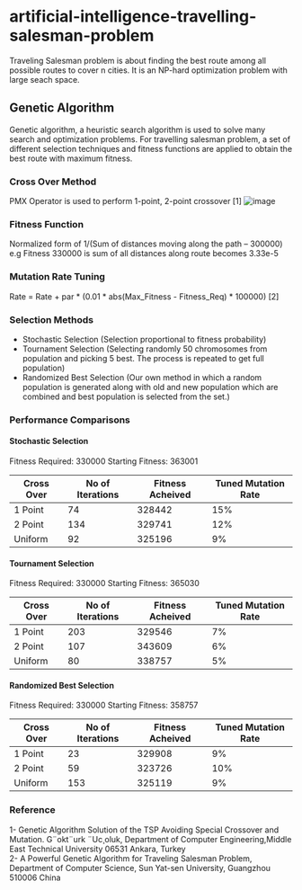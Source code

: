 # artificial-intelligence-travelling-salesman-problem
Traveling Salesman problem is about finding the best route among all possible routes to cover n cities. It is an NP-hard optimization problem with large seach space.

## Genetic Algorithm
Genetic algorithm, a heuristic search algorithm is used to solve many search and optimization problems. For travelling salesman problem, a set of different selection techniques and fitness functions are applied to obtain the best route with maximum fitness.

### Cross Over Method
PMX Operator is used to perform 1-point, 2-point crossover [1] 
![image](https://user-images.githubusercontent.com/42689561/44969229-db19b500-af11-11e8-81f6-27865deccddd.png)

### Fitness Function
Normalized form of  1/(Sum of distances moving along the path – 300000)
e.g Fitness 330000 is sum of all distances along route becomes 3.33e-5

### Mutation Rate Tuning
Rate = Rate + par * (0.01 * abs(Max_Fitness - Fitness_Req) * 100000) [2]

### Selection Methods
- Stochastic Selection (Selection proportional to fitness probability)
- Tournament Selection (Selecting randomly 50 chromosomes from population and picking 5 best. The process is repeated to get full population)
- Randomized Best Selection (Our own method in which a random population is generated along with old and new population which are combined and best population is selected from the set.)

### Performance Comparisons
#### Stochastic Selection
Fitness Required: 330000                            Starting Fitness: 363001

| Cross Over  | No of Iterations | Fitness Acheived  | Tuned Mutation Rate |
| ------------- | ------------- | ------------- | ------------- |
| 1 Point  | 74  | 328442  | 15%  | 
| 2 Point  | 134  | 329741  | 12%  |
| Uniform  | 92  | 325196  | 9%  |

#### Tournament Selection
Fitness Required: 330000                            Starting Fitness: 365030

| Cross Over  | No of Iterations | Fitness Acheived  | Tuned Mutation Rate |
| ------------- | ------------- | ------------- | ------------- |
| 1 Point  | 203  | 329546  | 7%  | 
| 2 Point  | 107  | 343609  | 6%  |
| Uniform  | 80  | 338757  | 5%  |

#### Randomized Best Selection
Fitness Required: 330000                            Starting Fitness: 358757

| Cross Over  | No of Iterations | Fitness Acheived  | Tuned Mutation Rate |
| ------------- | ------------- | ------------- | ------------- |
| 1 Point  | 23  | 329908  | 9%  | 
| 2 Point  | 59  | 323726  | 10%  |
| Uniform  | 153  | 325119  | 9%  |

### Reference
1- Genetic Algorithm Solution of the TSP Avoiding Special Crossover and Mutation. G¨okt¨urk ¨Uc¸oluk, Department of Computer Engineering,Middle East Technical University 06531 Ankara, Turkey  
2- A Powerful Genetic Algorithm for Traveling Salesman Problem, Department of Computer Science, Sun Yat-sen University, Guangzhou 510006 China

